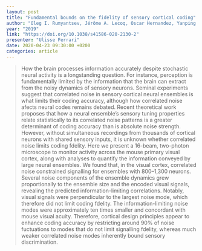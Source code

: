 ```yaml
---
layout: post
title: "Fundamental bounds on the fidelity of sensory cortical coding"
author: "Oleg I. Rumyantsev, Jérôme A. Lecoq, Oscar Hernandez, Yanping Zhang, Joan Savall, Radosław Chrapkiewicz, Jane Li, Hongkui Zeng, Surya Ganguli & Mark J. Schnitzer"
year: "2019"
link: "https://doi.org/10.1038/s41586-020-2130-2"
presenter: "Ulisse Ferrari"
date: 2020-04-23 09:30:00 +0200
categories: article
---
```

> How the brain processes information accurately despite stochastic neural activity is a longstanding question. For instance, perception is fundamentally limited by the information that the brain can extract from the noisy dynamics of sensory neurons. Seminal experiments suggest that correlated noise in sensory cortical neural ensembles is what limits their coding accuracy, although how correlated noise afects neural codes remains debated. Recent theoretical work proposes that how a neural ensemble’s sensory tuning properties relate statistically to its correlated noise patterns is a greater determinant of coding accuracy than is absolute noise strength. However, without simultaneous recordings from thousands of cortical neurons with shared sensory inputs, it is unknown whether correlated noise limits coding fdelity. Here we present a 16-beam, two-photon microscope to monitor activity across the mouse primary visual cortex, along with analyses to quantify the information conveyed by large neural ensembles. We found that, in the visual cortex, correlated noise constrained signalling for ensembles with 800–1,300 neurons. Several noise components of the ensemble dynamics grew proportionally to the ensemble size and the encoded visual signals, revealing the predicted information-limiting correlations. Notably, visual signals were perpendicular to the largest noise mode, which therefore did not limit coding fdelity. The information-limiting noise modes were approximately ten times smaller and concordant with mouse visual acuity. Therefore, cortical design principles appear to enhance coding accuracy by restricting around 90% of noise fuctuations to modes that do not limit signalling fdelity, whereas much weaker correlated noise modes inherently bound sensory discrimination.
